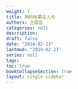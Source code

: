 ```yaml
---
weight: 1
title: 神的帐幕在人间
authors: 王国显
categories: null
description: 
draft: false
date: "2024-02-23"
lastmod: "2024-02-23"
series: null
tags:
toc: true
bookCollapseSection: true
layout: single-sidebar
---
```






